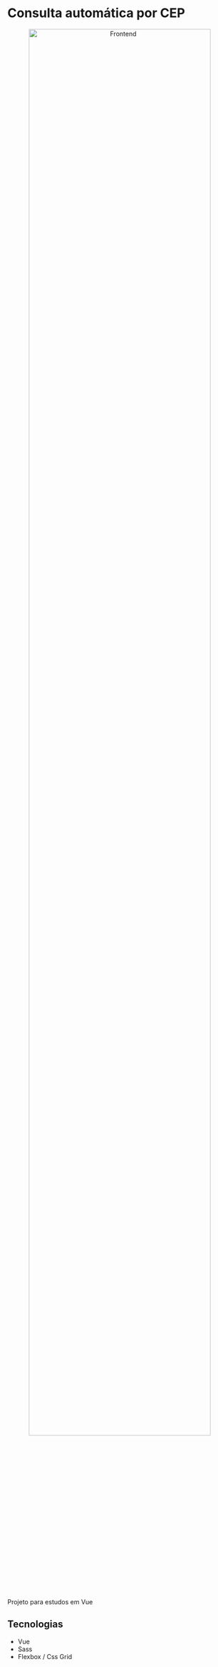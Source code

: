 # Consulta automática por CEP

<p align="center">
  <img alt="Frontend" src="src/assets//desk.gif" width="90%">
</p>

<p>Projeto para estudos em Vue</p>

## Tecnologias

- Vue
- Sass
- Flexbox / Css Grid



